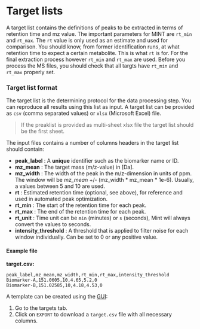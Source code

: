 # Target lists
A target list contains the definitions of peaks to be extracted in terms of retention time and mz value. The important parameters for MINT are `rt_min` and `rt_max`. The `rt` value is only used as an estimate and used for comparison. You should know, from former identification runs, at what retention time to expect a certain metabolite. This is what `rt` is for. For the final extraction process however `rt_min` and `rt_max` are used. Before you process the MS files, you should check that all targts have `rt_min` and `rt_max` properly set. 


### Target list format

The target list is the determining protocol for the data processing step. You can reproduce all results using this list as input. A target list can be provided as `csv` (comma separated values) or `xlsx` (Microsoft Excel) file. 

> If the preaklist is provided as multi-sheet xlsx file the target list should be the first sheet.

The input files contains a number of columns headers in the target list should contain:

- **peak_label** : A __unique__ identifier such as the biomarker name or ID.
- **mz_mean** : The target mass (m/z-value) in [Da].
- **mz_width** : The width of the peak in the m/z-dimension in units of ppm. The window will be *mz_mean* +/- (mz_width * mz_mean * 1e-6). Usually, a values between 5 and 10 are used.
- **rt** : Estimated retention time (optional, see above), for reference and used in automated peak optimization.
- **rt_min** : The start of the retention time for each peak.
- **rt_max** : The end of the retention time for each peak.
- **rt_unit** : Time unit can be `min` (minutes) or `s` (seconds), Mint will always convert the values to seconds. 
- **intensity_threshold** : A threshold that is applied to filter noise for each window individually. Can be set to 0 or any positive value.

#### Example file
**target.csv:**
```text
peak_label,mz_mean,mz_width,rt_min,rt_max,intensity_threshold
Biomarker-A,151.0605,10,4.65,5.2,0
Biomarker-B,151.02585,10,4.18,4.53,0
```


A template can be created using the [GUI](gui.md): 

1. Go to the targets tab.
2. Click on `EXPORT` to download a `target.csv` file with all necessary columns.
